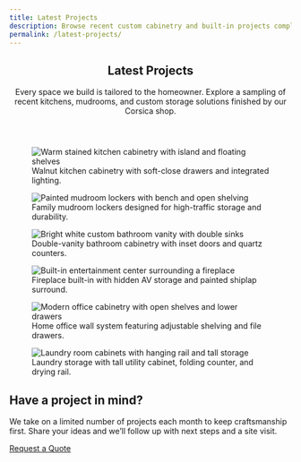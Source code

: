 ```yaml
---
title: Latest Projects
description: Browse recent custom cabinetry and built-in projects completed by Bazen Woodworking for homeowners across southeastern South Dakota.
permalink: /latest-projects/
---
```


<section class="mx-auto max-w-content px-6 py-16">
  <header class="max-w-2xl">
    <h1 class="text-3xl font-semibold text-slate-900 md:text-4xl">Latest Projects</h1>
    <p class="mt-4 text-base text-slate-600">
      Every space we build is tailored to the homeowner. Explore a sampling of recent kitchens, mudrooms, and custom storage solutions finished by our Corsica shop.
    </p>
  </header>

  <div class="mt-12 grid gap-6 sm:grid-cols-2 lg:grid-cols-3">
    <figure class="group overflow-hidden rounded-2xl bg-slate-100 shadow">
      <img src="{{ '/assets/img/project-cabinet-1.jpg' | relative_url }}" alt="Warm stained kitchen cabinetry with island and floating shelves" class="h-64 w-full object-cover transition duration-300 group-hover:scale-105">
      <figcaption class="p-4 text-sm text-slate-600">
        Walnut kitchen cabinetry with soft-close drawers and integrated lighting.
      </figcaption>
    </figure>
    <figure class="group overflow-hidden rounded-2xl bg-slate-100 shadow">
      <img src="{{ '/assets/img/project-cabinet-2.jpg' | relative_url }}" alt="Painted mudroom lockers with bench and open shelving" class="h-64 w-full object-cover transition duration-300 group-hover:scale-105">
      <figcaption class="p-4 text-sm text-slate-600">
        Family mudroom lockers designed for high-traffic storage and durability.
      </figcaption>
    </figure>
    <figure class="group overflow-hidden rounded-2xl bg-slate-100 shadow">
      <img src="{{ '/assets/img/project-cabinet-3.jpg' | relative_url }}" alt="Bright white custom bathroom vanity with double sinks" class="h-64 w-full object-cover transition duration-300 group-hover:scale-105">
      <figcaption class="p-4 text-sm text-slate-600">
        Double-vanity bathroom cabinetry with inset doors and quartz counters.
      </figcaption>
    </figure>
    <figure class="group overflow-hidden rounded-2xl bg-slate-100 shadow">
      <img src="{{ '/assets/img/project-cabinet-4.jpg' | relative_url }}" alt="Built-in entertainment center surrounding a fireplace" class="h-64 w-full object-cover transition duration-300 group-hover:scale-105">
      <figcaption class="p-4 text-sm text-slate-600">
        Fireplace built-in with hidden AV storage and painted shiplap surround.
      </figcaption>
    </figure>
    <figure class="group overflow-hidden rounded-2xl bg-slate-100 shadow">
      <img src="{{ '/assets/img/project-cabinet-5.jpg' | relative_url }}" alt="Modern office cabinetry with open shelves and lower drawers" class="h-64 w-full object-cover transition duration-300 group-hover:scale-105">
      <figcaption class="p-4 text-sm text-slate-600">
        Home office wall system featuring adjustable shelving and file drawers.
      </figcaption>
    </figure>
    <figure class="group overflow-hidden rounded-2xl bg-slate-100 shadow">
      <img src="{{ '/assets/img/project-cabinet-6.jpg' | relative_url }}" alt="Laundry room cabinets with hanging rail and tall storage" class="h-64 w-full object-cover transition duration-300 group-hover:scale-105">
      <figcaption class="p-4 text-sm text-slate-600">
        Laundry storage with tall utility cabinet, folding counter, and drying rail.
      </figcaption>
    </figure>
  </div>

  <div class="mt-16 rounded-2xl bg-slate-900 px-8 py-10 text-white">
    <h2 class="text-2xl font-semibold">Have a project in mind?</h2>
    <p class="mt-3 text-sm text-slate-200">
      We take on a limited number of projects each month to keep craftsmanship first. Share your ideas and we’ll follow up with next steps and a site visit.
    </p>
    <a href="{{ '/contact/' | relative_url }}#contact-form" class="mt-6 inline-flex items-center rounded-md bg-brand-500 px-5 py-3 text-sm font-semibold text-white shadow-lg transition hover:bg-brand-400 focus-visible:outline-none focus-visible:ring-2 focus-visible:ring-brand-300">
      Request a Quote
    </a>
  </div>
</section>
